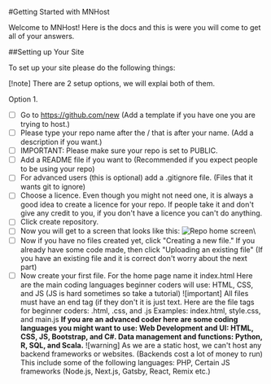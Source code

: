 #Getting Started with MNHost

Welcome to MNHost! Here is the docs and this is were you will come to get all of your answers.

##Setting up Your Site

To set up your site please do the following things:

[!note] There are 2 setup options, we will explai both of them.

 Option 1.
  - [ ] Go to https://github.com/new (Add a template if you have one you are trying to host.)
  - [ ] Please type your repo name after the / that is after your name. (Add a description if you want.)
  - [ ] IMPORTANT: Please make sure your repo is set to PUBLIC.
  - [ ] Add a README file if you want to (Recommended if you expect people to be using your repo)
  - [ ] For advanced users (this is optional) add a .gitignore file. (Files that it wants git to ignore)
  - [ ] Choose a licence. Even though you might not need one, it is always a good idea to create a licence for your repo. If people take it and don't give any credit to you, if you don't have a licence you can't do anything.
  - [ ] Click create repository.
  - [ ] Now you will get to a screen that looks like this:
      ![Repo home screen](https://www.dropbox.com/scl/fi/2zmlzd61rfxj3nzgn7pw8/Screenshot-2024-04-02-183642.png?rlkey=56mr1pwifj2br1u3ofvgp27jg&dl=0)\
  - [ ] Now if you have no files created yet, click "Creating a new file." If you already have some code made, then click "Uploading an existing file" (If you have an existing file and it is correct don't worry about the next part)
  - [ ] Now create your first file. For the home page name it index.html Here are the main coding languages beginner coders will use: HTML, CSS, and JS (JS is hard sometimes so take a tutorial)
   ![important] All files must have an end tag (if they don't it is just text. Here are the file tags for beginner coders: .html, .css, and .js Examples: index.html, style.css, and main.js 
   **If you are an advanced coder here are some coding languages you might want to use: Web Development and UI: HTML, CSS, JS, Bootstrap, and C#. Data management and functions: Python, R, SQL, and Scala.**
  ![warning] As we are a static host, we can't host any backend frameworks or websites. (Backends cost a lot of money to run) This include some of the following languages: PHP, Certain JS frameworks (Node.js, Next.js, Gatsby, React, Remix etc.)
